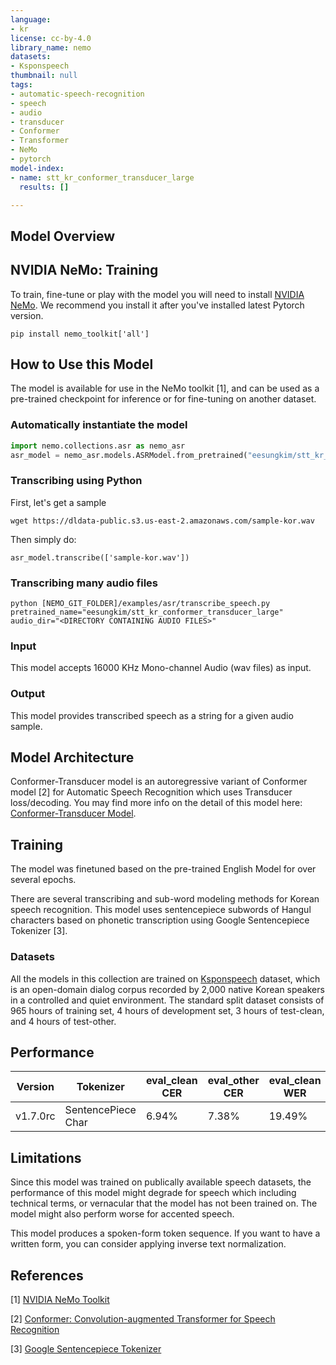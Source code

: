 ```yaml
---
language:
- kr
license: cc-by-4.0
library_name: nemo
datasets:
- Ksponspeech
thumbnail: null
tags:
- automatic-speech-recognition
- speech
- audio
- transducer
- Conformer
- Transformer
- NeMo
- pytorch
model-index:
- name: stt_kr_conformer_transducer_large
  results: []

---
```



## Model Overview

<DESCRIBE IN ONE LINE THE MODEL AND ITS USE>

## NVIDIA NeMo: Training

To train, fine-tune or play with the model you will need to install [NVIDIA NeMo](https://github.com/NVIDIA/NeMo). We recommend you install it after you've installed latest Pytorch version.
```
pip install nemo_toolkit['all']
``` 

## How to Use this Model

The model is available for use in the NeMo toolkit [1], and can be used as a pre-trained checkpoint for inference or for fine-tuning on another dataset.

### Automatically instantiate the model

```python
import nemo.collections.asr as nemo_asr
asr_model = nemo_asr.models.ASRModel.from_pretrained("eesungkim/stt_kr_conformer_transducer_large")
```

### Transcribing using Python
First, let's get a sample
```
wget https://dldata-public.s3.us-east-2.amazonaws.com/sample-kor.wav
```
Then simply do:
```
asr_model.transcribe(['sample-kor.wav'])
```

### Transcribing many audio files

```shell
python [NEMO_GIT_FOLDER]/examples/asr/transcribe_speech.py  pretrained_name="eesungkim/stt_kr_conformer_transducer_large"  audio_dir="<DIRECTORY CONTAINING AUDIO FILES>"
```

### Input

This model accepts 16000 KHz Mono-channel Audio (wav files) as input.

### Output

This model provides transcribed speech as a string for a given audio sample.

## Model Architecture

Conformer-Transducer model is an autoregressive variant of Conformer model [2] for Automatic Speech Recognition which uses Transducer loss/decoding. You may find more info on the detail of this model here: [Conformer-Transducer Model](https://docs.nvidia.com/deeplearning/nemo/user-guide/docs/en/main/asr/models.html).

## Training

The model was finetuned based on the pre-trained English Model for over several epochs. 

There are several transcribing and sub-word modeling methods for Korean speech recognition. This model uses sentencepiece subwords of Hangul characters based on phonetic transcription using Google Sentencepiece Tokenizer [3].

### Datasets

All the models in this collection are trained on [Ksponspeech](https://aihub.or.kr/aidata/105/download) dataset, which is an open-domain dialog corpus recorded by 2,000 native Korean speakers in a controlled and quiet environment. The standard split dataset consists of 965 hours of training set, 4 hours of development set, 3 hours of test-clean, and 4 hours of test-other.

## Performance

Version | Tokenizer | eval_clean CER | eval_other CER | eval_clean WER | eval_other WER
--- | --- | --- | --- |--- |---
v1.7.0rc | SentencePiece Char | 6.94% | 7.38% | 19.49% | 22.73%

## Limitations

Since this model was trained on publically available speech datasets, the performance of this model might degrade for speech which including technical terms, or vernacular that the model has not been trained on. The model might also perform worse for accented speech.

This model produces a spoken-form token sequence. If you want to have a written form, you can consider applying inverse text normalization.


## References

[1] [NVIDIA NeMo Toolkit](https://github.com/NVIDIA/NeMo)

[2] [Conformer: Convolution-augmented Transformer for Speech Recognition](https://arxiv.org/abs/2005.08100)

[3] [Google Sentencepiece Tokenizer](https://github.com/google/sentencepiece)




